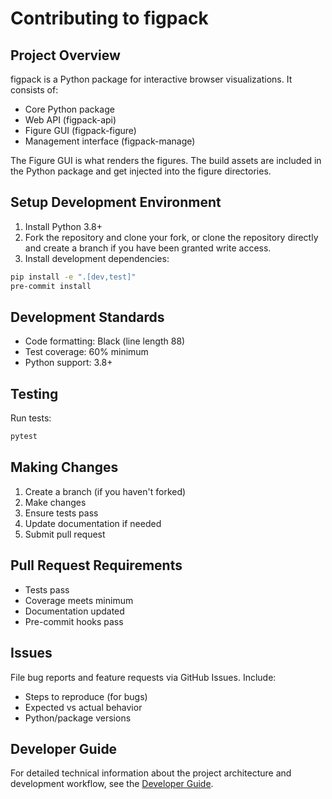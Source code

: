 # Contributing to figpack

## Project Overview

figpack is a Python package for interactive browser visualizations. It consists of:

- Core Python package
- Web API (figpack-api)
- Figure GUI (figpack-figure)
- Management interface (figpack-manage)

The Figure GUI is what renders the figures. The build assets are included in the Python package and get injected into the figure directories.

## Setup Development Environment

1. Install Python 3.8+
2. Fork the repository and clone your fork, or clone the repository directly and create a branch if you have been granted write access.
3. Install development dependencies:

```bash
pip install -e ".[dev,test]"
pre-commit install
```

## Development Standards

- Code formatting: Black (line length 88)
- Test coverage: 60% minimum
- Python support: 3.8+

## Testing

Run tests:

```bash
pytest
```

## Making Changes

1. Create a branch (if you haven't forked)
2. Make changes
3. Ensure tests pass
4. Update documentation if needed
5. Submit pull request

## Pull Request Requirements

- Tests pass
- Coverage meets minimum
- Documentation updated
- Pre-commit hooks pass

## Issues

File bug reports and feature requests via GitHub Issues. Include:

- Steps to reproduce (for bugs)
- Expected vs actual behavior
- Python/package versions

## Developer Guide

For detailed technical information about the project architecture and development workflow, see the [Developer Guide](./developer_guide).
